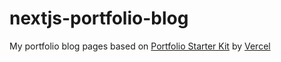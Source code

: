 # nextjs-portfolio-blog
My portfolio blog pages based on [Portfolio Starter Kit](https://vercel.com/templates/next.js/portfolio-starter-kit) by [Vercel](https://vercel.com/home)
